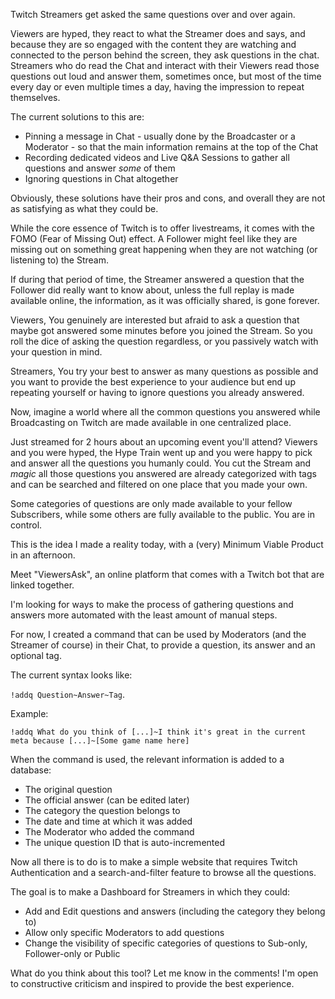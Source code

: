 Twitch Streamers get asked the same questions over and over again.

Viewers are hyped, they react to what the Streamer does and says, and because they are so engaged with the content they are watching and connected to the person behind the screen, they ask questions in the chat. Streamers who do read the Chat and interact with their Viewers read those questions out loud and answer them, sometimes once, but most of the time every day or even multiple times a day, having the impression to repeat themselves.

The current solutions to this are:
- Pinning a message in Chat - usually done by the Broadcaster or a Moderator - so that the main information remains at the top of the Chat
- Recording dedicated videos and Live Q&A Sessions to gather all questions and answer _some_ of them
- Ignoring questions in Chat altogether

Obviously, these solutions have their pros and cons, and overall they are not as satisfying as what they could be.

While the core essence of Twitch is to offer livestreams, it comes with the FOMO (Fear of Missing Out) effect. A Follower might feel like they are missing out on something great happening when they are not watching (or listening to) the Stream. 

If during that period of time, the Streamer answered a question that the Follower did really want to know about, unless the full replay is made available online, the information, as it was officially shared, is gone forever.


Viewers,
You genuinely are interested but afraid to ask a question that maybe got answered some minutes before you joined the Stream. So you roll the dice of asking the question regardless, or you passively watch with your question in mind.

Streamers,
You try your best to answer as many questions as possible and you want to provide the best experience to your audience but end up repeating yourself or having to ignore questions you already answered.

Now, imagine a world where all the common questions you answered while Broadcasting on Twitch are made available in one centralized place.

Just streamed for 2 hours about an upcoming event you'll attend?
Viewers and you were hyped, the Hype Train went up and you were happy to pick and answer all the questions you humanly could.
You cut the Stream and _*magic*_ all those questions you answered are already categorized with tags and can be searched and filtered on one place that you made your own.

Some categories of questions are only made available to your fellow Subscribers, while some others are fully available to the public. You are in control.


This is the idea I made a reality today, with a (very) Minimum Viable Product in an afternoon.

Meet "ViewersAsk", an online platform that comes with a Twitch bot that are linked together.

I'm looking for ways to make the process of gathering questions and answers more automated with the least amount of manual steps.

For now, I created a command that can be used by Moderators (and the Streamer of course) in their Chat, to provide a question, its answer and an optional tag.

The current syntax looks like:

`!addq Question~Answer~Tag`.

Example:

`!addq What do you think of [...]~I think it's great in the current meta because [...]~[Some game name here]`

When the command is used, the relevant information is added to a database:
- The original question
- The official answer (can be edited later)
- The category the question belongs to
- The date and time at which it was added
- The Moderator who added the command
- The unique question ID that is auto-incremented

Now all there is to do is to make a simple website that requires Twitch Authentication and a search-and-filter feature to browse all the questions.

The goal is to make a Dashboard for Streamers in which they could:
- Add and Edit questions and answers (including the category they belong to)
- Allow only specific Moderators to add questions
- Change the visibility of specific categories of questions to Sub-only, Follower-only or Public


What do you think about this tool? Let me know in the comments!
I'm open to constructive criticism and inspired to provide the best experience.
